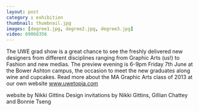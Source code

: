 ```yaml
---
layout: post
category : exhibition
thumbnail: thumbnail.jpg
images: [degree1.jpg, degree2.jpg, degree3.jpg]
video: 69068356
---
```

The UWE grad show is a great chance to see the freshly delivered new designers from different disciplines ranging from Graphic Arts (us!) to Fashion and new medias.
The preview evening is 6-9pm Friday 7th June at the Bower Ashton campus, the occasion to meet the new graduates along wine and cupcakes.
Read more about the MA Graphic Arts class of 2013 at our own website
www.uwetopia.com




website by Nikki Gittins Design
invitations by Nikki Gittins, Gillian Chattey and Bonnie Tseng

